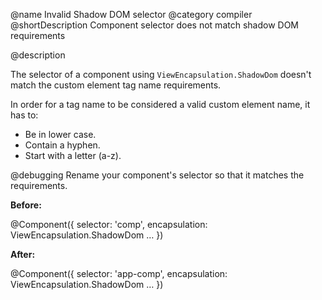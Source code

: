 @name Invalid Shadow DOM selector
@category compiler
@shortDescription Component selector does not match shadow DOM requirements

@description

The selector of a component using `ViewEncapsulation.ShadowDom` doesn't match the custom element tag name requirements.

In order for a tag name to be considered a valid custom element name, it has to:

* Be in lower case.
* Contain a hyphen.
* Start with a letter (a-z).

@debugging
Rename your component's selector so that it matches the requirements.

**Before:**

<code-example format="typescript" language="typescript">

&commat;Component({
  selector: 'comp',
  encapsulation: ViewEncapsulation.ShadowDom
  &hellip;
})

</code-example>

**After:**

<code-example format="typescript" language="typescript">

&commat;Component({
  selector: 'app-comp',
  encapsulation: ViewEncapsulation.ShadowDom
  &hellip;
})

</code-example>
